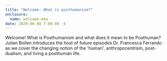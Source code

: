 ```yaml
---
title: "Welcome: What is posthumanism?" 
enclosure: 
  name: welcome.m4a
date: 2020-06-08 7:00:00 -5
---
```

Welcome! What is Posthumanism and what does it mean to be Posthuman? 
Julian Boilen introduces the host of future episodes Dr. Francesca Ferrando as we cover the changing notion of the 'human', anthropocentrism, post-dualism, and living a posthuman life. 
